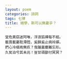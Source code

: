 ```yaml
---
layout: poem
categories: 詩詞
tags: 七律
title: 絕學，斯可以無憂乎？
---
```

	堂危奧窈迷阿唯，浮浪狐禪每不經。
	載畏載憂耽滯悶，奚歸奚止病竛竮。
	捫心冷榻焉無疚？曳踵囂塵難忘形。
	久矣泊兮其未兆！豈甘頑鄙付冥冥？

